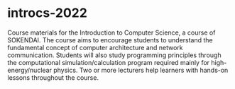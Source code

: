 # introcs-2022
Course materials for the Introduction to Computer Science, a course of SOKENDAI. The course aims to encourage students to understand the fundamental concept of computer architecture and network communication. Students will also study programming principles through the computational simulation/calculation program required mainly for high-energy/nuclear physics. Two or more lecturers help learners with hands-on lessons throughout the course.
